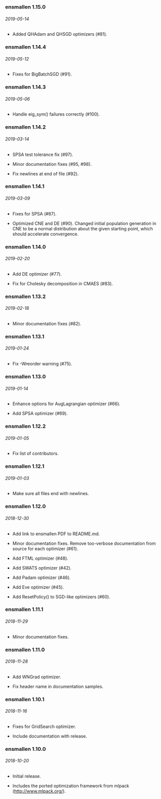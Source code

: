 ### ensmallen 1.15.0
###### 2019-05-14
  * Added QHAdam and QHSGD optimizers (#81).

### ensmallen 1.14.4
###### 2019-05-12
  * Fixes for BigBatchSGD (#91).

### ensmallen 1.14.3
###### 2019-05-06
  * Handle eig_sym() failures correctly (#100).

### ensmallen 1.14.2
###### 2019-03-14
  * SPSA test tolerance fix (#97).

  * Minor documentation fixes (#95, #98).

  * Fix newlines at end of file (#92).

### ensmallen 1.14.1
###### 2019-03-09
  * Fixes for SPSA (#87).

  * Optimized CNE and DE (#90). Changed initial population generation in CNE
    to be a normal distribution about the given starting point, which should
    accelerate convergence.

### ensmallen 1.14.0
###### 2019-02-20
  * Add DE optimizer (#77).

  * Fix for Cholesky decomposition in CMAES (#83).

### ensmallen 1.13.2
###### 2019-02-18
 * Minor documentation fixes (#82).

### ensmallen 1.13.1
###### 2019-01-24
 * Fix -Wreorder warning (#75).

### ensmallen 1.13.0
###### 2019-01-14
 * Enhance options for AugLagrangian optimizer (#66).

 * Add SPSA optimizer (#69).

### ensmallen 1.12.2
###### 2019-01-05
 * Fix list of contributors.

### ensmallen 1.12.1
###### 2019-01-03
 * Make sure all files end with newlines.

### ensmallen 1.12.0
###### 2018-12-30
 * Add link to ensmallen PDF to README.md.

 * Minor documentation fixes.  Remove too-verbose documentation from source for
   each optimizer (#61).

 * Add FTML optimizer (#48).

 * Add SWATS optimizer (#42).

 * Add Padam optimizer (#46).

 * Add Eve optimizer (#45).

 * Add ResetPolicy() to SGD-like optimizers (#60).

### ensmallen 1.11.1
###### 2018-11-29
 * Minor documentation fixes.

### ensmallen 1.11.0
###### 2018-11-28
 * Add WNGrad optimizer.

 * Fix header name in documentation samples.

### ensmallen 1.10.1
###### 2018-11-16
 * Fixes for GridSearch optimizer.

 * Include documentation with release.

### ensmallen 1.10.0
###### 2018-10-20
 * Initial release.

 * Includes the ported optimization framework from mlpack
   (http://www.mlpack.org/).
